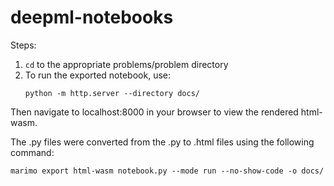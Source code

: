 ﻿# deepml-notebooks

Steps:
1. `cd` to the appropriate problems/problem directory
2. To run the exported notebook, use:
    ```shell
    python -m http.server --directory docs/
    ```

Then navigate to localhost:8000 in your browser to view the rendered html-wasm.

The .py files were converted from the .py to .html files using the following command:</br>

```shell
marimo export html-wasm notebook.py --mode run --no-show-code -o docs/
```
